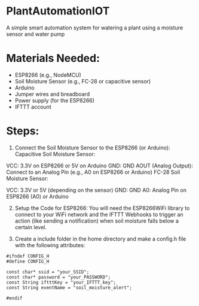# PlantAutomationIOT
 A simple smart automation system for watering a plant using a moisture sensor and water pump


# Materials Needed:
- ESP8266 (e.g., NodeMCU)
- Soil Moisture Sensor (e.g., FC-28 or capacitive sensor)
- Arduino 
- Jumper wires and breadboard
- Power supply (for the ESP8266)
- IFTTT account

# Steps:
1. Connect the Soil Moisture Sensor to the ESP8266 (or Arduino):
Capacitive Soil Moisture Sensor:

VCC: 3.3V on ESP8266 or 5V on Arduino
GND: GND
AOUT (Analog Output): Connect to an Analog Pin (e.g., A0 on ESP8266 or Arduino)
FC-28 Soil Moisture Sensor:

VCC: 3.3V or 5V (depending on the sensor)
GND: GND
A0: Analog Pin on ESP8266 (A0) or Arduino

2. Setup the Code for ESP8266:
You will need the ESP8266WiFi library to connect to your WiFi network and the IFTTT Webhooks to trigger an action (like sending a notification) when soil moisture falls below a certain level.

3. Create a include folder in the home directory and make a config.h file with the following attributes:
```
#ifndef CONFIG_H
#define CONFIG_H

const char* ssid = "your_SSID";
const char* password = "your_PASSWORD";
const String iftttKey = "your_IFTTT_key";
const String eventName = "soil_moisture_alert";

#endif
```